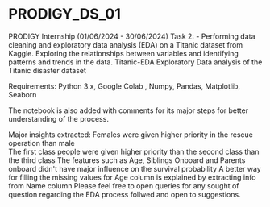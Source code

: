 # PRODIGY_DS_01
PRODIGY Internship (01/06/2024 - 30/06/2024) Task 2: - Performing data cleaning and exploratory data analysis (EDA) on a Titanic dataset from Kaggle. Exploring the relationships between variables and identifying patterns and trends in the data.
Titanic-EDA
Exploratory Data analysis of the Titanic disaster dataset

Requirements:
Python 3.x, Google Colab , Numpy, Pandas, Matplotlib, Seaborn

The notebook is also added with comments for its major steps for better understanding of the process.

Major insights extracted:
Females were given higher priority in the rescue operation than male\
The first class people were given higher priority than the second class than the third class
The features such as Age, Siblings Onboard and Parents onboard didn't have major influence on the survival probability
A better way for filling the missing values for Age column is explained by extracting info from Name column
Please feel free to open queries for any sought of question regarding the EDA process follwed and open to suggestions.
